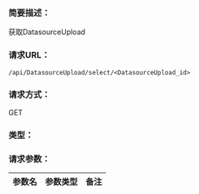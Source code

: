 ### **简要描述：**

获取DatasourceUpload

### **请求URL：**

`/api/DatasourceUpload/select/<DatasourceUpload_id>`

### **请求方式：**

GET

### **类型：**

### **请求参数：**

|参数名|参数类型|备注|
|:--|:--|:--|